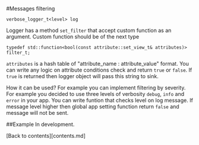 #Messages filtering

```
verbose_logger_t<level> log
```

Logger has a method `set_filter` that accept custom function as an argument. Custom function should be of the next type

```
typedef std::function<bool(const attribute::set_view_t& attributes)> filter_t;
```

`attributes` is a hash table of "attribute_name : attribute_value" format. You can write any logic on attribute conditions check and return `true` or `false`. If `true` is returned then logger object will pass this string to sink.

How it can be used? For example you can implement filtering by severity. For example you decided to use three levels of verbosity `debug`, `info` and `error` in your app. You can write funtion that checks level on log message. If message level higher then global app setting function return `false` and message will not be sent.

##Example
In development.

[Back to contents][contents.md]
